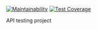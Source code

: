 [![Maintainability](https://api.codeclimate.com/v1/badges/3fd61770aa68deabdd2e/maintainability)](https://codeclimate.com/github/Marre-86/api-property/maintainability)
[![Test Coverage](https://api.codeclimate.com/v1/badges/3fd61770aa68deabdd2e/test_coverage)](https://codeclimate.com/github/Marre-86/api-property/test_coverage)

API testing project
